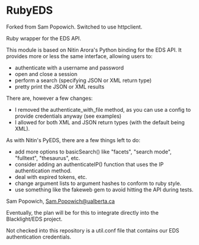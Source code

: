RubyEDS
=======

Forked from Sam Popowich. Switched to use httpclient.

Ruby wrapper for the EDS API.

This module is based on Nitin Arora's Python binding for the EDS API.
It provides more or less the same interface, allowing users to:
 - authenticate with a username and password
 - open and close a session
 - perform a search (specifying JSON or XML return type)
 - pretty print the JSON or XML results

There are, however a few changes:
 - I removed the authenticate_with_file method, as you can use a config to provide credentials anyway (see examples)
  - I allowed for both XML and JSON return types (with the default being XML).

As with Nitin's PyEDS, there are a few things left to do:
 - add more options to basicSearch() like "facets", "search mode", "fulltext", "thesaurus", etc.
 - consider adding an authenticateIP() function that uses the IP authentication method.
 - deal with expired tokens, etc.
 - change argument lists to argument hashes to conform to ruby style.
 - use something like the fakeweb gem to avoid hitting the API during tests.

Sam Popowich, Sam.Popowich@ualberta.ca

Eventually, the plan will be for this to integrate directly into the Blacklight/EDS project.

Not checked into this repository is a util.conf file that contains our EDS authentication credentials.
